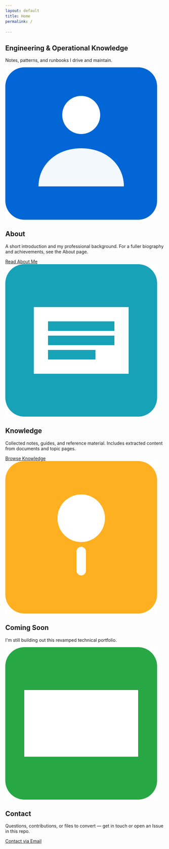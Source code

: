 ```yaml
---
layout: default
title: Home
permalink: /

---
```

  <div class="quadrant-grid">
    <section class="quadrant-expanded-minheight" aria-labelledby="about-title">
      <h2 class="hero-title">Engineering & Operational Knowledge</h2>
      <p class="hero-sub">Notes, patterns, and runbooks I drive and maintain.</p>
    </section>
    <section class="quadrant" aria-labelledby="about-title">
      <div>
        <img class="quad-img" src="/assets/img/about.svg" alt="About" />
        <h2 id="about-title">About</h2>
        <p>A short introduction and my professional background. For a fuller biography and achievements, see the About page.</p>
      </div>
      <div>
        <a class="quad-cta" href="/aboutme/">Read About Me</a>
      </div>
    </section>
    <section class="quadrant" aria-labelledby="knowledge-title">
      <div>
        <img class="quad-img" src="/assets/img/knowledge.svg" alt="Knowledge" />
        <h2 id="knowledge-title">Knowledge</h2>
        <p>Collected notes, guides, and reference material. Includes extracted content from documents and topic pages.</p>
      </div>
      <div>
        <a class="quad-cta" href="/knowledge/">Browse Knowledge</a>
      </div>
    </section>
    <section class="quadrant" aria-labelledby="comingsoon-title">
      <div>
        <img class="quad-img" src="/assets/img/coming-soon.svg" alt="Coming soon" />
        <h2 id="dar-title">Coming Soon</h2>
        <p>I'm still building out this revamped technical portfolio.</p>
      </div>
    </section>
    <section class="quadrant" aria-labelledby="contact-title">
      <div>
        <img class="quad-img" src="/assets/img/contact.svg" alt="Contact" />
        <h2 id="contact-title">Contact</h2>
        <p>Questions, contributions, or files to convert — get in touch or open an Issue in this repo.</p>
      </div>
      <div>
        <a class="quad-cta" href="mailto:bigbird023@lonestarbandit.com">Contact via Email</a>
      </div>
    </section>
  </div>
  